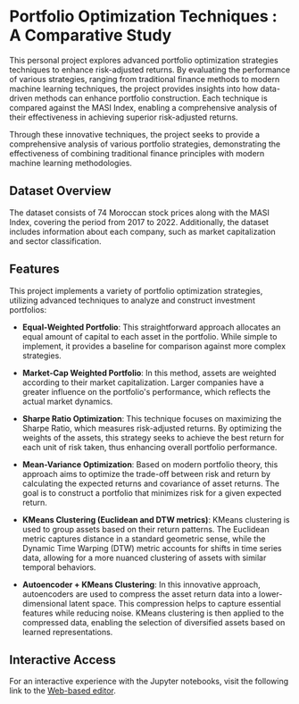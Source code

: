 # Portfolio Optimization Techniques : A Comparative Study

This personal project explores advanced portfolio optimization strategies techniques to enhance risk-adjusted returns. By evaluating the performance of various strategies, ranging from traditional finance methods to modern machine learning techniques, the project provides insights into how data-driven methods can enhance portfolio construction. Each technique is compared against the MASI Index, enabling a comprehensive analysis of their effectiveness in achieving superior risk-adjusted returns.

Through these innovative techniques, the project seeks to provide a comprehensive analysis of various portfolio strategies, demonstrating the effectiveness of combining traditional finance principles with modern machine learning methodologies.

## Dataset Overview

The dataset consists of 74 Moroccan stock prices along with the MASI Index, covering the period from 2017 to 2022. Additionally, the dataset includes information about each company, such as market capitalization and sector classification.

## Features

This project implements a variety of portfolio optimization strategies, utilizing advanced techniques to analyze and construct investment portfolios:

- **Equal-Weighted Portfolio**: This straightforward approach allocates an equal amount of capital to each asset in the portfolio. While simple to implement, it provides a baseline for comparison against more complex strategies.

- **Market-Cap Weighted Portfolio**: In this method, assets are weighted according to their market capitalization. Larger companies have a greater influence on the portfolio's performance, which reflects the actual market dynamics.

- **Sharpe Ratio Optimization**: This technique focuses on maximizing the Sharpe Ratio, which measures risk-adjusted returns. By optimizing the weights of the assets, this strategy seeks to achieve the best return for each unit of risk taken, thus enhancing overall portfolio performance.

- **Mean-Variance Optimization**: Based on modern portfolio theory, this approach aims to optimize the trade-off between risk and return by calculating the expected returns and covariance of asset returns. The goal is to construct a portfolio that minimizes risk for a given expected return.

- **KMeans Clustering (Euclidean and DTW metrics)**: KMeans clustering is used to group assets based on their return patterns. The Euclidean metric captures distance in a standard geometric sense, while the Dynamic Time Warping (DTW) metric accounts for shifts in time series data, allowing for a more nuanced clustering of assets with similar temporal behaviors.

- **Autoencoder + KMeans Clustering**: In this innovative approach, autoencoders are used to compress the asset return data into a lower-dimensional latent space. This compression helps to capture essential features while reducing noise. KMeans clustering is then applied to the compressed data, enabling the selection of diversified assets based on learned representations.

## Interactive Access

For an interactive experience with the Jupyter notebooks, visit the following link to the [Web-based editor](https://github.dev/ayoub-mg/Portfolio-Optimization/blob/main/Portfolio%20Optimization.ipynb).
